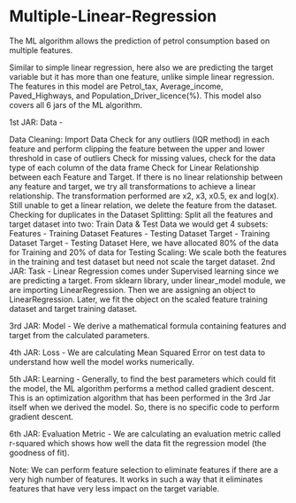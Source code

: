 # Multiple-Linear-Regression
The ML algorithm allows the prediction of petrol consumption based on multiple features.

Similar to simple linear regression, here also we are predicting the target variable but it has more than one feature, unlike simple linear regression. The features in this model are Petrol_tax, Average_income, Paved_Highways, and Population_Driver_licence(%). This model also covers all 6 jars of the ML algorithm.

1st JAR: Data -

Data Cleaning:
Import Data
Check for any outliers (IQR method) in each feature and perform clipping the feature between the upper and lower threshold in case of outliers
Check for missing values, check for the data type of each column of the data frame
Check for Linear Relationship between each Feature and Target. If there is no linear relationship between any feature and target, we try all transformations to achieve a linear relationship. The transformation performed are x2, x3, x0.5, ex and log(x). Still unable to get a linear relation, we delete the feature from the dataset.
Checking for duplicates in the Dataset
Splitting: Split all the features and target dataset into two: Train Data & Test Data we would get 4 subsets:
Features - Training Dataset
Features - Testing Dataset
Target - Training Dataset
Target - Testing Dataset Here, we have allocated 80% of the data for Training and 20% of data for Testing
Scaling: We scale both the features in the training and test dataset but need not scale the target dataset.
2nd JAR: Task - Linear Regression comes under Supervised learning since we are predicting a target. From sklearn library, under linear_model module, we are importing LinearRegression. Then we are assigning an object to LinearRegression. Later, we fit the object on the scaled feature training dataset and target training dataset.

3rd JAR: Model - We derive a mathematical formula containing features and target from the calculated parameters.

4th JAR: Loss - We are calculating Mean Squared Error on test data to understand how well the model works numerically.

5th JAR: Learning - Generally, to find the best parameters which could fit the model, the ML algorithm performs a method called gradient descent. This is an optimization algorithm that has been performed in the 3rd Jar itself when we derived the model. So, there is no specific code to perform gradient descent.

6th JAR: Evaluation Metric - We are calculating an evaluation metric called r-squared which shows how well the data fit the regression model (the goodness of fit).

Note: We can perform feature selection to eliminate features if there are a very high number of features. It works in such a way that it eliminates features that have very less impact on the target variable.
